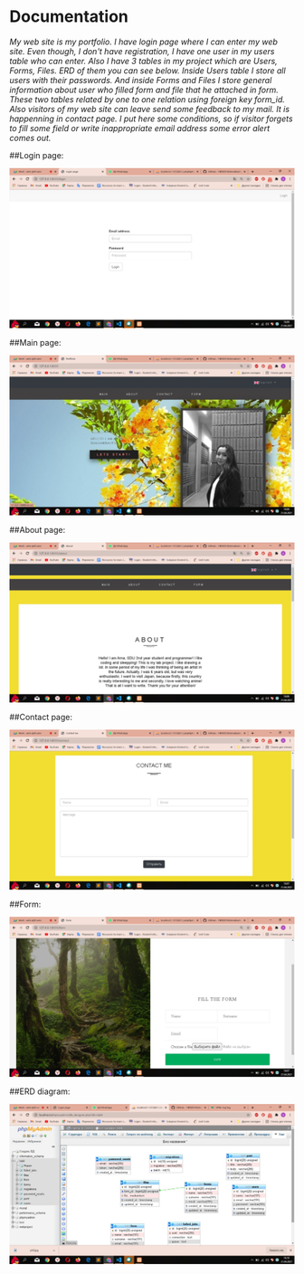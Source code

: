 <h1>Documentation</h1>
<i>My web site is my portfolio. I have login page where I can enter my web site. Even though, I don't have registration, I have one user in my users table who can enter. Also I have 3 tables in my project which are Users, Forms, Files. ERD of them you can see below. Inside Users table I store all users with their passwords. And inside Forms and Files I store general information about user who filled form and file that he attached in form. These two tables related by one to one relation using foreign key form_id. Also visitors of my web site can leave send some feedback to my mail. It is happenning in contact page. I put here some conditions, so if visitor forgets to fill some field or write inappropriate email address some error alert comes out. </i>
<p >##Login page:</p>
<img src="public/images/ph0.jpg">
<p>##Main page:</p>
<img src="public/images/ph1.jpg">
<p>##About page:</p>
<img src="public/images/ph2.jpg">
<p>##Contact page:</p>
<img src="public/images/ph3.jpg">
<p>##Form:</p>
<img src="public/images/ph4.jpg">
<p>##ERD diagram:</p>
<img src="public/images/ph5.jpg">